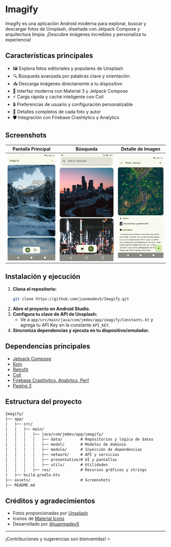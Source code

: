 # Imagify

Imagify es una aplicación Android moderna para explorar, buscar y descargar fotos de Unsplash, diseñada con Jetpack Compose y arquitectura limpia. ¡Descubre imágenes increíbles y personaliza tu experiencia!

## Características principales

- 🖼️ Explora fotos editoriales y populares de Unsplash
- 🔍 Búsqueda avanzada por palabras clave y orientación
- 📥 Descarga imágenes directamente a tu dispositivo
- 🎨 Interfaz moderna con Material 3 y Jetpack Compose
- ⚡️ Carga rápida y caché inteligente con Coil
- 🔒 Preferencias de usuario y configuración personalizable
- 🔗 Detalles completos de cada foto y autor
- 🛡️ Integración con Firebase Crashlytics y Analytics

## Screenshots

| Pantalla Principal | Búsqueda | Detalle de Imagen |
|--------------------|----------|-------------------|
| ![Home](assets/screenshot1.png) | ![Search](assets/screenshot2.png) | ![Detail](assets/screenshot3.png) |

## Instalación y ejecución

1. **Clona el repositorio:**
	```sh
	git clone https://github.com/juanmadev5/Imagify.git
	```
2. **Abre el proyecto en Android Studio.**
3. **Configura tu clave de API de Unsplash:**
	- Ve a `app/src/main/java/com/jmdev/app/imagify/Constants.kt` y agrega tu API Key en la constante `API_KEY`.
4. **Sincroniza dependencias y ejecuta en tu dispositivo/emulador.**

## Dependencias principales

- [Jetpack Compose](https://developer.android.com/jetpack/compose)
- [Koin](https://insert-koin.io/)
- [Retrofit](https://square.github.io/retrofit/)
- [Coil](https://coil-kt.github.io/coil/)
- [Firebase Crashlytics, Analytics, Perf](https://firebase.google.com/)
- [Paging 3](https://developer.android.com/topic/libraries/architecture/paging)

## Estructura del proyecto

```
Imagify/
├── app/
│   ├── src/
│   │   ├── main/
│   │   │   ├── java/com/jmdev/app/imagify/
│   │   │   │   ├── data/        # Repositorios y lógica de datos
│   │   │   │   ├── model/       # Modelos de dominio
│   │   │   │   ├── module/      # Inyección de dependencias
│   │   │   │   ├── network/     # API y servicios
│   │   │   │   ├── presentation/# UI y pantallas
│   │   │   │   ├── utils/       # Utilidades
│   │   │   ├── res/             # Recursos gráficos y strings
│   ├── build.gradle.kts
├── assets/                      # Screenshots
├── README.md
```

## Créditos y agradecimientos

- Fotos proporcionadas por [Unsplash](https://unsplash.com/)
- Iconos de [Material Icons](https://fonts.google.com/icons)
- Desarrollado por [@juanmadev5](https://github.com/juanmadev5)

---

¡Contribuciones y sugerencias son bienvenidas! ⭐

